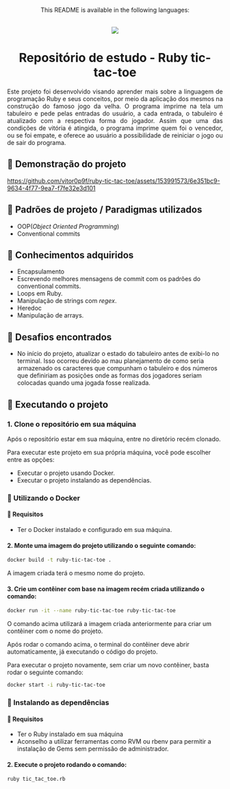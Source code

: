 <div align = "center">
  <p>This README is available in the following languages:</p>
  <br/>
  
  <a href = "https://github.com/vitor0p9f/ruby-tic-tac-toe/blob/main/README.en.md" target="_blank">
    <img src="https://img.shields.io/badge/Language-English-blue"/>
  </a>
</div>

<div align="center">
  
  # Repositório de estudo - Ruby tic-tac-toe
</div>

<p align="justify">
  Este projeto foi desenvolvido visando aprender mais sobre a linguagem de programação Ruby e seus conceitos, por meio da aplicação dos mesmos na construção do famoso jogo da velha. O programa imprime na tela um tabuleiro e pede pelas entradas do usuário, a cada entrada, o tabuleiro é atualizado com a respectiva forma do jogador. Assim que uma das condições de vitória é atingida, o programa imprime quem foi o vencedor, ou se foi empate, e oferece ao usuário a possibilidade de reiniciar o jogo ou de sair do programa.
</p>

## :movie_camera: Demonstração do projeto

https://github.com/vitor0p9f/ruby-tic-tac-toe/assets/153991573/6e351bc9-9634-4f77-9ea7-f7fe32e3d101

## :page_facing_up: Padrões de projeto / Paradigmas utilizados

* OOP(_Object Oriented Programming_)
* Conventional commits

## :pushpin: Conhecimentos adquiridos

* Encapsulamento
* Escrevendo melhores mensagens de commit com os padrões do conventional commits.
* Loops em Ruby.
* Manipulação de strings com _regex_.
* Heredoc
* Manipulação de arrays.

## :triangular_flag_on_post: Desafios encontrados

* No início do projeto, atualizar o estado do tabuleiro antes de exibi-lo no terminal. Isso ocorreu devido ao mau planejamento de como seria armazenado os caracteres que compunham o tabuleiro e dos números que definiriam as posições onde as formas dos jogadores seriam colocadas quando uma jogada fosse realizada.

## :rocket: Executando o projeto 

### 1. Clone o repositório em sua máquina

Após o repositório estar em sua máquina, entre no diretório recém clonado.

Para executar este projeto em sua própria máquina, você pode escolher entre as opções:

* Executar o projeto usando Docker.
* Executar o projeto instalando as dependências.

### :whale2: Utilizando o Docker

#### :construction: Requisitos

* Ter o Docker instalado e configurado em sua máquina.

#### 2. Monte uma imagem do projeto utilizando o seguinte comando:

```bash
docker build -t ruby-tic-tac-toe .
```

A imagem criada terá o mesmo nome do projeto.

#### 3. Crie um contêiner com base na imagem recém criada utilizando o comando:

```bash
docker run -it --name ruby-tic-tac-toe ruby-tic-tac-toe
```

O comando acima utilizará a imagem criada anteriormente para criar um contêiner com o nome do projeto.

Após rodar o comando acima, o terminal do contêiner deve abrir automaticamente, já executando o código do projeto.

Para executar o projeto novamente, sem criar um novo contêiner, basta rodar o seguinte comando:

```bash
docker start -i ruby-tic-tac-toe
```

### :link: Instalando as dependências

#### :construction: Requisitos

* Ter o Ruby instalado em sua máquina
* Aconselho a utilizar ferramentas como RVM ou rbenv para permitir a instalação de Gems sem permissão de administrador.

#### 2. Execute o projeto rodando o comando:

```bash
ruby tic_tac_toe.rb
```
